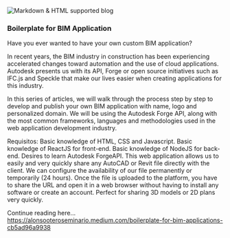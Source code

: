 ![Markdown & HTML supported blog](https://miro.medium.com/max/1050/0*R74KTK-ugGkcDW0A.png)

### Boilerplate for BIM Application

Have you ever wanted to have your own custom BIM application?

In recent years, the BIM industry in construction has been experiencing accelerated changes toward automation and the use of cloud applications. Autodesk presents us with its API, Forge or open source initiatives such as IFC.js and Speckle that make our lives easier when creating applications for this industry.

In this series of articles, we will walk through the process step by step to develop and publish your own BIM application with name, logo and personalized domain. We will be using the Autodesk Forge API, along with the most common frameworks, languages and methodologies used in the web application development industry.

Requisitos:
Basic knowledge of HTML, CSS and Javascript.
Basic knowledge of ReactJS for front-end.
Basic knowledge of NodeJS for back-end.
Desires to learn Autodesk ForgeAPI.
This web application allows us to easily and very quickly share any AutoCAD or Revit file directly with the client. We can configure the availability of our file permanently or temporarily (24 hours). Once the file is uploaded to the platform, you have to share the URL and open it in a web browser without having to install any software or create an account. Perfect for sharing 3D models or 2D plans very quickly.

Continue reading here... https://alonsooteroseminario.medium.com/boilerplate-for-bim-applications-cb5ad96a9938
